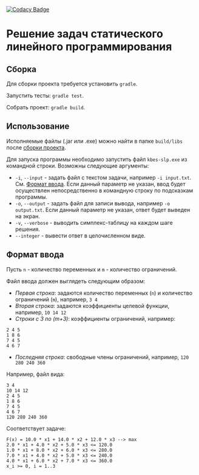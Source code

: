 [![Codacy Badge](https://api.codacy.com/project/badge/grade/b039bda0b4144dbcb2d101a69e6a12a3)](https://www.codacy.com/app/shower-mvfw/kbes-slp)

# Решение задач статического линейного программирования

## Сборка

Для сборки проекта требуется установить `gradle`.

Запустить тесты: `gradle test`.

Собрать проект: `gradle build`.

## Использование

Исполняемые файлы (.jar или .exe) можно найти в папке `build/libs` после [сборки проекта](#Сборка).

Для запуска программы необходимо запустить файл `kbes-slp.exe` из командной строки. Возможны следующие аргументы:

- `-i`, `--input` - задать файл с текстом задачи, например `-i input.txt`. См. [Формат ввода](#Формат-ввода). Если данный параметр не указан, ввод будет осуществлен непосредственно в командную строку по подсказкам программы.
- `-o`, `--output` - задать файл для записи вывода, например `-o output.txt`. Если данный параметр не указан, ответ будет выведен на экран.
- `-v`, `--verbose` - выводить симплекс-таблицу на каждом шаге решения.
- `--integer` - вывести ответ в целочисленном виде.

## Формат ввода

Пусть `n` - количество переменных и `m` - количество ограничений.

Файл ввода должен выглядеть следующим образом:

- *Первая строка*: задаются количество переменных (`n`) и количество ограничений (`m`), например, `3 4`
- *Вторая строка*: задаются коэффициенты целевой функции, например, `10 14 12`
- *Строки с 3 по (m+3)*: коэффициенты ограничений, например:

```
2 4 5
1 8 6
7 4 5
4 6 7
```

- *Последняя строка*: свободные члены ограничений, например, `120 280 240 360`

Например, файл вида:

```
3 4
10 14 12
2 4 5
1 8 6
7 4 5
4 6 7
120 280 240 360
```

Соответствует задаче:

```
F(x) = 10.0 * x1 + 14.0 * x2 + 12.0 * x3 --> max
2.0 * x1 + 4.0 * x2 + 5.0 * x3 <= 120.0
1.0 * x1 + 8.0 * x2 + 6.0 * x3 <= 280.0
7.0 * x1 + 4.0 * x2 + 5.0 * x3 <= 240.0
4.0 * x1 + 6.0 * x2 + 7.0 * x3 <= 360.0
x_i >= 0, i = 1..3
```

